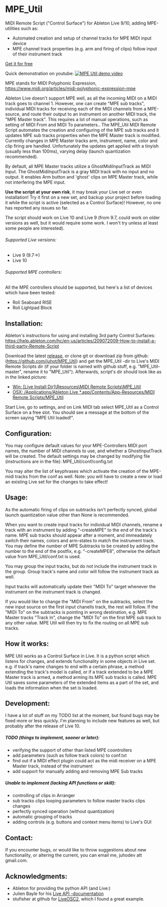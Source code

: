 # MPE_Util
MIDI Remote Script ("Control Surface") for Ableton Live 9/10, adding MPE-utilities such as:
* Automated creation and setup of channel tracks for MPE MIDI input device
* MPE channel track properties (e.g. arm and firing of clips) follow input of their instrument track

[Get it for free](https://github.com/juhot/MPE_Util/releases/latest)



Quick demonstration on youtube:
[![MPE Util demo video](https://img.youtube.com/vi/Hg0kUVCfxo0/0.jpg)](https://youtu.be/Hg0kUVCfxo0)

MPE stands for MIDI Polyphonic Expression, https://www.midi.org/articles/midi-polyphonic-expression-mpe

Ableton Live doesn't support MPE well, as all the incoming MIDI on a MIDI track goes to channel 1. However, one can
create "MPE sub tracks", individual MIDI tracks for receiving each of the MIDI channels from a MPE-source, and route
their output to an instrument on another MIDI track, the "MPE Master track". This requires a lot of manual
operations, such as setting of MIDI From and MIDI To parameters.. The MPE_Util MIDI Remote Script automates the
creation and configuring of the MPE sub tracks and it updates MPE sub tracks properties when the MPE Master track is
modified. Currently changes in MPE Master tracks arm, instrument, name, color and clip firing are handled.
Unfortunately the updates get applied with a tinyish (usually less than 100ms), varying delay (launch quantization
recommended).

By default, all MPE Master tracks utilize a GhostMidiInputTrack as MIDI Input. The GhostMidiInputTrack is a gray
MIDI track with no input and no output. It enables Arm button and 'ghost' clips on MPE Master track, while not
interfering the MPE input.

__Use the script at your own risk__, it may break your Live set or even installation! Try it first on a new set,
and backup your project before loading it while the script is active (selected as a Control Surface)! However, no
one has reported any issues so far.

The script should work on Live 10 and Live 9 (from 9.7, could work on older versions as well, but it
would require some work. I won't try unless at least some people are interested).

###### Supported Live versions:
* Live 9 (9.7->)
* Live 10

###### Supported MPE controllers:
All the MPE controllers should be supported, but here's a list of devices which have been tested:
* Roli Seaboard RISE
* Roli Lightpad Block

## Installation:
Ableton's instructions for using and installing 3rd party Control Surfaces:
https://help.ableton.com/hc/en-us/articles/209072009-How-to-install-a-third-party-Remote-Script

Download the latest [release](https://github.com/juhot/MPE_Util/releases/latest), or clone git or download zip from
github: (https://github.com/juhot/MPE_Util) and get the MPE_Util -dir to Live's MIDI Remote Scripts dir (if your folder
is named with github stuff, e.g. "MPE_Util-master", rename it to "MPE_Util"). Afterwards, script's dir should
look like as in the linked picture:
* [Win: [Live Install Dir]\Resources\MIDI Remote Scripts\MPE_Util](/img/win_dir.png)
* [OSX: /Applications/Ableton Live *.app/Contents/App-Resources/MIDI Remote Scripts/MPE_Util](/img/osx_dir.png)


Start Live, go to settings, and on Link MIDI tab select MPE_Util as a Control Surface on a free slot. You should see a
message at the bottom of the screen saying "MPE Util loaded!".

## Configuration:
You may configure default values for your MPE-Controllers MIDI port names, the number of MIDI channels to use, and
whether a GhostInputTrack will be created. The default settings may be changed by modifying file (instructions are in
the file):
MPE_Util/conf/config.txt

You may alter the list of keyphrases which activate the creation of the MPE-midi tracks from the conf as well.
Note: you will have to create a new or load an existing Live set for the changes to take effect!


## Usage:
As the automatic firing of clips on subtracks isn't perfectly synced, global launch quantization value other than None
is recommended.

When you want to create input tracks for individual MIDI channels, rename a track with an instrument by adding
"-createMPE" to the end of the track's name. MPE sub tracks should appear after a moment, and immeadately switch their
names, colors and arm-states to match the instrument track. You may define the number of MPE Subtracks to be created by
adding the number to the end of the postfix, e.g. "-createMPE8", otherwise the default value from MPE_Util/conf.txt is
used.

You may group the input tracks, but do not include the instrument track in the group. Group track's name and color
will follow the instrument track as well.

Input tracks will automatically update their "MIDI To" target whenever the instrument on the instrument track is
changed.

If you would like to change the "MIDI From" on the subtracks, select the new input source on the first input chanells
track, the rest will follow. If the "MIDI To" on the subtracks is pointing in wrong destination, e.g. MPE Master tracks
"Track In", change the "MIDI To" on the first MPE sub track to any other value. MPE Util will then try to fix the
routing on all MPE sub tracks.

## How it works:
MPE Util works as a Control Surface in Live. It is a python script which listens for changes, and extends functionality
in some objects in Live set. e.g. if track's name changes to end with a certain phrase, a method extending the track's
model is called, or if a track extended to be a MPE Master track is armed, a method arming its MPE sub tracks is called.
MPE Util saves some parameters of the extended items as a part of the set, and loads the information when the set is
loaded.


## Development:
I have a lot of stuff on my TODO list at the moment, but found bugs may be fixed more or less quickly. I'm planning to
include new features as well, but probably after the release of Live 10.


##### TODO (things to implement, sooner or later):
* verifying the support of other than listed MPE coontrollers
* add parameters (such as follow track colors) to conf.txt
* find out if a MIDI effect plugin could act as the midi receiver on a MPE Master track, instead of the instrument
* add support for manually adding and removing MPE Sub tracks

##### Unable to implement (lacking API functions or skill):
* controlling of clips in Arranger
* sub tracks clips looping parameters to follow master tracks clips changes
* perfectly synced operation (without quantization)
* automatic grouping of tracks
* adding controls (e.g. buttons and context menu items) to Live's GUI

## Contact:
If you encounter bugs, or would like to throw suggestions about new functionality, or altering the current, you can
email me, juhodev att gmail.com.

## Acknowledgments:
* Ableton for providing the python API (and Live:)
* Julien Bayle for his [Live API -documentation](https://julienbayle.studio/PythonLiveAPI_documentation/Live9.6.xml)
* stufisher at github for [LiveOSC2](https://github.com/stufisher/LiveOSC2), which I found a great example.
